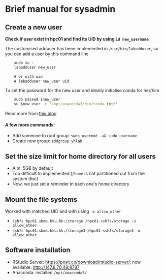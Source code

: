 # Brief manual for sysadmin

## Create a new user

**Check if user exist in hpc01 and find its UID by using `id new_username`**

The customised adduser has been implemented in `/usr/bin/labadduser`, so you 
can add a user by this command line

```bat
    sudo su -
    labadduser new_user
    
    # or with uid
    # labadduser new_user uid
```

To set the password for the new user and ideally initialise conda for her/him
```bat
    sudo passwd $new_user
    su $new_user -c '/opt/anaconda3/bin/conda init'
```

Read more from [this blog](https://linuxize.com/post/how-to-create-users-in-linux-using-the-useradd-command/)

#### A few more commands:
- Add someone to root group: `sudo usermod -aG sudo username`
- Create new group: `addgroup yhlab`


## Set the size limit for home directory for all users
- Aim: 5GB by default
- Too difficult to implemented (`/home` is not partitioned out from the system disc)
- Now, we just set a reminder in each one's home directory


## Mount the file systems
Worked with matched UID and with using `-o allow_other`
- `sshfs hpc01.sbms.hku.hk:/storage /hpc01-sshfs/storage -o allow_other`
- `sshfs hpc01.sbms.hku.hk:/storage3 /hpc01-sshfs/storage3 -o allow_other`


## Software installation
- RStudio Server: https://posit.co/download/rstudio-server/; 
  now available: http://147.8.70.48:8787
- Anaconda: installed `/opt/anaconda3/`


